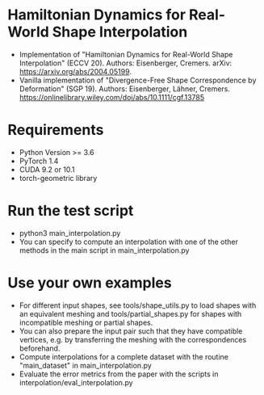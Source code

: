 # **Hamiltonian Dynamics for Real-World Shape Interpolation**

* Implementation of "Hamiltonian Dynamics for Real-World Shape Interpolation" (ECCV 20). Authors: Eisenberger, Cremers. arXiv: https://arxiv.org/abs/2004.05199.
* Vanilla implementation of "Divergence-Free Shape Correspondence by Deformation" (SGP 19). Authors: Eisenberger, Lähner, Cremers. https://onlinelibrary.wiley.com/doi/abs/10.1111/cgf.13785

# Requirements
* Python Version >= 3.6
* PyTorch 1.4
* CUDA 9.2 or 10.1
* torch-geometric library


# Run the test script
* python3 main_interpolation.py
* You can specify to compute an interpolation with one of the other methods in the main script in main_interpolation.py

# Use your own examples
* For different input shapes, see tools/shape_utils.py to load shapes with an equivalent meshing and tools/partial_shapes.py for shapes with incompatible meshing or partial shapes.
* You can also prepare the input pair such that they have compatible vertices, e.g. by transferring the meshing with the correspondences beforehand.
* Compute interpolations for a complete dataset with the routine "main_dataset" in main_interpolation.py
* Evaluate the error metrics from the paper with the scripts in interpolation/eval_interpolation.py

